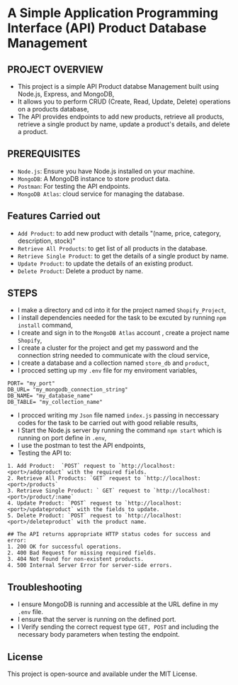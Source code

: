 # A Simple Application Programming Interface (API) Product Database Management
## PROJECT OVERVIEW
- This project is a simple API Product databse Management built using Node.js, Express, and MongoDB,
- It allows you to perform CRUD (Create, Read, Update, Delete) operations on a products database,
- The API provides endpoints to add new products, retrieve all products, retrieve a single product by name, update a product's details, and delete a product.

## PREREQUISITES 
- `Node.js`: Ensure you have Node.js installed on your machine.
- `MongoDB`: A MongoDB instance to store product data.
- `Postman`: For testing the API endpoints.
- `MongoDB Atlas`: cloud service for managing the database.

## Features Carried out
- `Add Product`: to add new product with details "(name, price, category, description, stock)"
- `Retrieve All Products`: to get list of all products in the database.
- `Retrieve Single Product`: to get the details of a single product by name.
- `Update Product`: to update the details of an existing product.
- `Delete Product`: Delete a product by name.

## STEPS
-  I make a directory and cd into it for the project named `Shopify_Project`,
-  I install dependencies needed for the task to be excuted by running `npm install` command,
-  I create and sign in to the `MongoDB Atlas` account , create a project name `Shopify`,
-  I create a cluster for the project and get my password and the connection string needed to communicate with the cloud service,
-  I create a database and a collection named `store_db` and `product`,
-  I procced setting up my `.env` file for my enviroment variables,

```
PORT= "my_port"
DB_URL= "my_mongodb_connection_string"
DB_NAME= "my_database_name"
DB_TABLE= "my_collection_name"
```
-  I procced writing my `Json` file named `index.js` passing in neccessary codes for the task to be carried out with good reliable results,
-  I Start the Node.js server by running the command `npm start` which is running on port define in `.env`,
-  I use the postman to test the API endpoints,
-  Testing the API to:
```
1. Add Product:  `POST` request to `http://localhost:<port>/addproduct` with the required fields.
2. Retrieve All Products: `GET` request to `http://localhost:<port>/products`
3. Retrieve Single Product: ` GET` request to `http://localhost:<port>/product/:name`
4. Update Product: `POST` request to `http://localhost:<port>/updateproduct` with the fields to update.
5. Delete Product: `POST` request to `http://localhost:<port>/deleteproduct` with the product name.

## The API returns appropriate HTTP status codes for success and error:
1. 200 OK for successful operations.
2. 400 Bad Request for missing required fields.
3. 404 Not Found for non-existent products.
4. 500 Internal Server Error for server-side errors.
```

## Troubleshooting
- I ensure MongoDB is running and accessible at the URL define in my `.env` file.
- I ensure that the server is running on the defined port.
- I Verify sending the correct request type `GET, POST` and including the necessary body parameters when testing the endpoint.

## License
This project is open-source and available under the MIT License.

